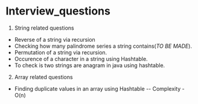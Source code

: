 # Interview_questions

1. String related questions
  - Reverse of a string via recursion
  - Checking how many palindrome series a string contains(*TO BE MADE*).
  - Permutation of a string via recursion.
  - Occurence of a character in a string using Hashtable.
  - To check is two strings are anagram in java using hashtable.

2. Array related questions
  - Finding duplicate values in an array using Hashtable
     -- Complexity - O(n)
